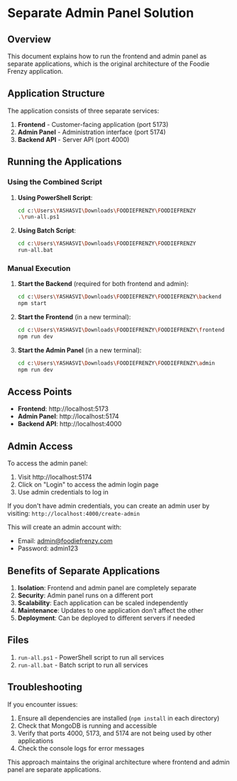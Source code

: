 # Separate Admin Panel Solution

## Overview
This document explains how to run the frontend and admin panel as separate applications, which is the original architecture of the Foodie Frenzy application.

## Application Structure

The application consists of three separate services:
1. **Frontend** - Customer-facing application (port 5173)
2. **Admin Panel** - Administration interface (port 5174)
3. **Backend API** - Server API (port 4000)

## Running the Applications

### Using the Combined Script
1. **Using PowerShell Script**:
   ```bash
   cd c:\Users\YASHASVI\Downloads\FOODIEFRENZY\FOODIEFRENZY
   .\run-all.ps1
   ```

2. **Using Batch Script**:
   ```bash
   cd c:\Users\YASHASVI\Downloads\FOODIEFRENZY\FOODIEFRENZY
   run-all.bat
   ```

### Manual Execution
1. **Start the Backend** (required for both frontend and admin):
   ```bash
   cd c:\Users\YASHASVI\Downloads\FOODIEFRENZY\FOODIEFRENZY\backend
   npm start
   ```

2. **Start the Frontend** (in a new terminal):
   ```bash
   cd c:\Users\YASHASVI\Downloads\FOODIEFRENZY\FOODIEFRENZY\frontend
   npm run dev
   ```

3. **Start the Admin Panel** (in a new terminal):
   ```bash
   cd c:\Users\YASHASVI\Downloads\FOODIEFRENZY\FOODIEFRENZY\admin
   npm run dev
   ```

## Access Points

- **Frontend**: http://localhost:5173
- **Admin Panel**: http://localhost:5174
- **Backend API**: http://localhost:4000

## Admin Access

To access the admin panel:
1. Visit http://localhost:5174
2. Click on "Login" to access the admin login page
3. Use admin credentials to log in

If you don't have admin credentials, you can create an admin user by visiting:
`http://localhost:4000/create-admin`

This will create an admin account with:
- Email: admin@foodiefrenzy.com
- Password: admin123

## Benefits of Separate Applications

1. **Isolation**: Frontend and admin panel are completely separate
2. **Security**: Admin panel runs on a different port
3. **Scalability**: Each application can be scaled independently
4. **Maintenance**: Updates to one application don't affect the other
5. **Deployment**: Can be deployed to different servers if needed

## Files

1. `run-all.ps1` - PowerShell script to run all services
2. `run-all.bat` - Batch script to run all services

## Troubleshooting

If you encounter issues:
1. Ensure all dependencies are installed (`npm install` in each directory)
2. Check that MongoDB is running and accessible
3. Verify that ports 4000, 5173, and 5174 are not being used by other applications
4. Check the console logs for error messages

This approach maintains the original architecture where frontend and admin panel are separate applications.